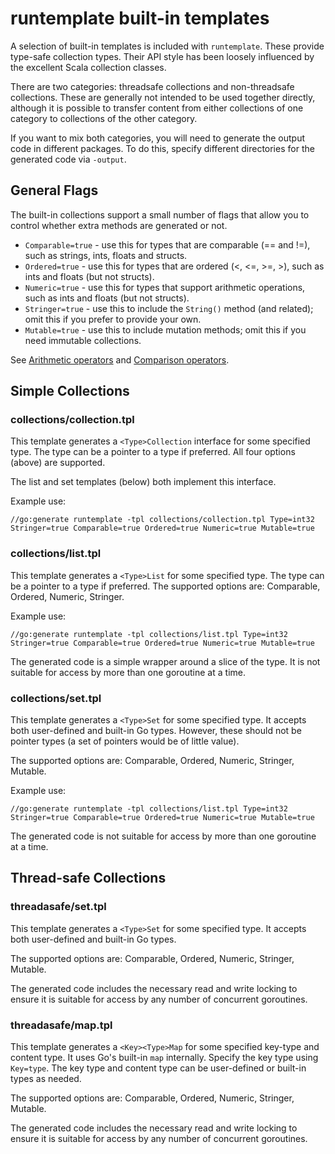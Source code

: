 # runtemplate built-in templates

A selection of built-in templates is included with `runtemplate`. These provide type-safe collection types.
Their API style has been loosely influenced by the excellent Scala collection classes.

There are two categories: threadsafe collections and non-threadsafe collections. These are generally not
intended to be used together directly, although it is possible to transfer content from either collections
of one category to collections of the other category.

If you want to mix both categories, you will need to generate the output code in different packages. To do this,
specify different directories for the generated code via `-output`.

## General Flags

The built-in collections support a small number of flags that allow you to control whether extra methods are
generated or not.

 * `Comparable=true` - use this for types that are comparable (== and !=), such as strings, ints, floats and structs.
 * `Ordered=true` - use this for types that are ordered (<, <=, >=, >), such as ints and floats (but not structs).
 * `Numeric=true` - use this for types that support arithmetic operations, such as ints and floats (but not structs).
 * `Stringer=true` - use this to include the `String()` method (and related); omit this if you prefer to provide your own.
 * `Mutable=true` - use this to include mutation methods; omit this if you need immutable collections.

See [Arithmetic operators](https://golang.org/ref/spec#Arithmetic_operators) and
[Comparison operators](https://golang.org/ref/spec#Comparison_operators).

## Simple Collections
### collections/collection.tpl

This template generates a `<Type>Collection` interface for some specified type.
The type can be a pointer to a type if preferred.
All four options (above) are supported.

The list and set templates (below) both implement this interface.

Example use:
```
//go:generate runtemplate -tpl collections/collection.tpl Type=int32 Stringer=true Comparable=true Ordered=true Numeric=true Mutable=true
```

### collections/list.tpl

This template generates a `<Type>List` for some specified type. The type can be a pointer to a type if preferred.
The supported options are: Comparable, Ordered, Numeric, Stringer.

Example use:
```
//go:generate runtemplate -tpl collections/list.tpl Type=int32 Stringer=true Comparable=true Ordered=true Numeric=true Mutable=true
```

The generated code is a simple wrapper around a slice of the type. It is not suitable for access by more
than one goroutine at a time.

### collections/set.tpl

This template generates a `<Type>Set` for some specified type. It accepts both user-defined and built-in Go types.
However, these should not be pointer types (a set of pointers would be of little value).

The supported options are: Comparable, Ordered, Numeric, Stringer, Mutable.

Example use:
```
//go:generate runtemplate -tpl collections/list.tpl Type=int32 Stringer=true Comparable=true Ordered=true Numeric=true Mutable=true
```

The generated code is not suitable for access by more than one goroutine at a time.

## Thread-safe Collections
### threadasafe/set.tpl

This template generates a `<Type>Set` for some specified type. It accepts both user-defined and built-in Go types.

The supported options are: Comparable, Ordered, Numeric, Stringer, Mutable.

The generated code includes the necessary read and write locking to ensure it is suitable for access by
any number of concurrent goroutines.

### threadasafe/map.tpl

This template generates a `<Key><Type>Map` for some specified key-type and content type. It uses Go's
built-in `map` internally. Specify the key type using `Key=type`. The key type
and content type can be user-defined or built-in types as needed.

The supported options are: Comparable, Ordered, Numeric, Stringer, Mutable.

The generated code includes the necessary read and write locking to ensure it is suitable for access by
any number of concurrent goroutines.

